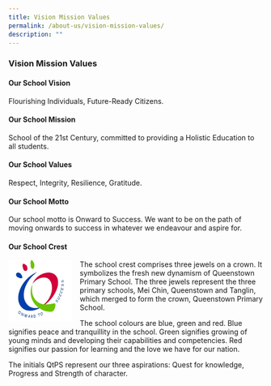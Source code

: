 ```yaml
---
title: Vision Mission Values
permalink: /about-us/vision-mission-values/
description: ""
---
```

### **Vision Mission Values**

#### **Our School Vision**
Flourishing Individuals, Future-Ready Citizens.

#### **Our School Mission**
School of the 21st Century, committed to providing a Holistic Education to all students.

#### **Our School Values**
Respect, Integrity, Resilience, Gratitude.

#### **Our School Motto**
Our school motto is Onward to Success. We want to be on the path of moving onwards to success in whatever we endeavour and aspire for.

#### **Our School Crest**

<img src="/images/QTPS-logo.png" style="width:25%;margin-right:15px;" align = "left">

The school crest comprises three jewels on a crown. It symbolizes the fresh new dynamism of Queenstown Primary School. The three jewels represent the three primary schools, Mei Chin, Queenstown and Tanglin, which merged to form the crown, Queenstown Primary School.

The school colours are blue, green and red. Blue signifies peace and tranquillity in the school. Green signifies growing of young minds and developing their capabilities and competencies. Red signifies our passion for learning and the love we have for our nation.

The initials QtPS represent our three aspirations: Quest for knowledge, Progress and Strength of character.
